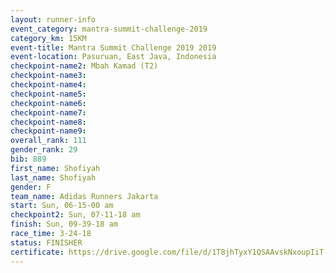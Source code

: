 ```yaml
---
layout: runner-info 
event_category: mantra-summit-challenge-2019 
category_km: 15KM 
event-title: Mantra Summit Challenge 2019 2019 
event-location: Pasuruan, East Java, Indonesia 
checkpoint-name2: Mbah Kamad (T2) 
checkpoint-name3: 
checkpoint-name4: 
checkpoint-name5: 
checkpoint-name6: 
checkpoint-name7: 
checkpoint-name8: 
checkpoint-name9: 
overall_rank: 111
gender_rank: 29
bib: 889
first_name: Shofiyah
last_name: Shofiyah
gender: F
team_name: Adidas Runners Jakarta
start: Sun, 06-15-00 am
checkpoint2: Sun, 07-11-18 am
finish: Sun, 09-39-18 am
race_time: 3-24-18
status: FINISHER
certificate: https://drive.google.com/file/d/1T8jhTyxY1QSAAvskNxoupIiT-E85TpOH/view?usp=sharing
---
```

